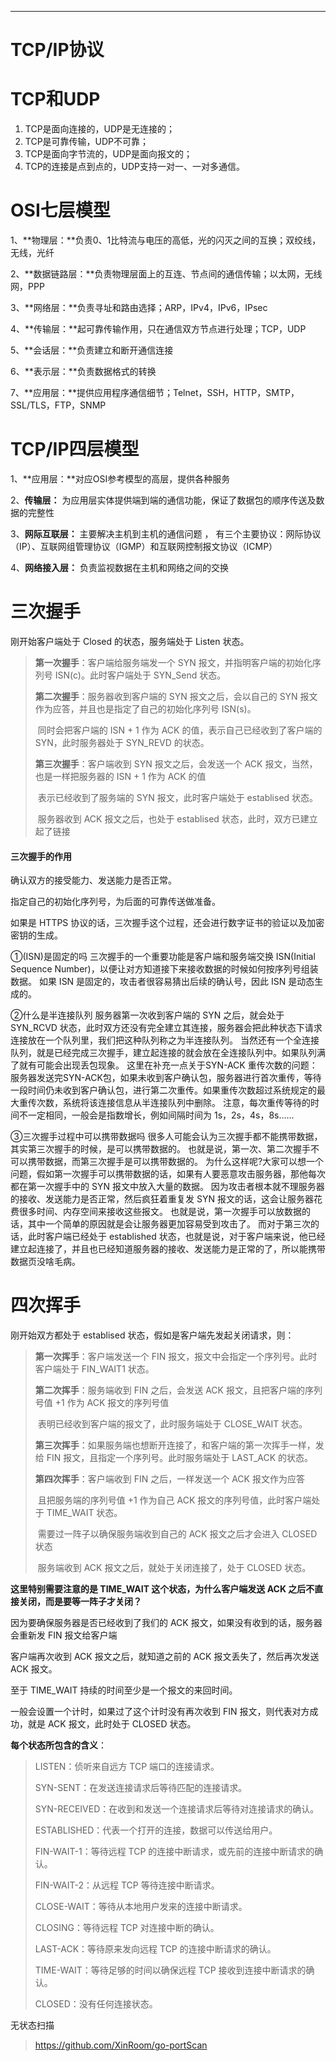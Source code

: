 ---
TCP/IP协议
=

# TCP和UDP

1. TCP是面向连接的，UDP是无连接的；
2. TCP是可靠传输，UDP不可靠；
3. TCP是面向字节流的，UDP是面向报文的；
4. TCP的连接是点到点的，UDP支持一对一、一对多通信。

# OSI七层模型

1、**物理层：**负责0、1比特流与电压的高低，光的闪灭之间的互换；双绞线，无线，光纤

2、**数据链路层：**负责物理层面上的互连、节点间的通信传输；以太网，无线网，PPP

3、**网络层：**负责寻址和路由选择；ARP，IPv4，IPv6，IPsec

4、**传输层：**起可靠传输作用，只在通信双方节点进行处理；TCP，UDP

5、**会话层：**负责建立和断开通信连接

6、**表示层：**负责数据格式的转换

7、**应用层：**提供应用程序通信细节；Telnet，SSH，HTTP，SMTP，SSL/TLS，FTP，SNMP

# TCP/IP四层模型

1、**应用层：**对应OSI参考模型的高层，提供各种服务

2、**传输层：** 为应用层实体提供端到端的通信功能，保证了数据包的顺序传送及数据的完整性

3、**网际互联层：** 主要解决主机到主机的通信问题 ， 有三个主要协议：网际协议（IP）、互联网组管理协议（IGMP）和互联网控制报文协议（ICMP）

4、**网络接入层：** 负责监视数据在主机和网络之间的交换

# 三次握手

刚开始客户端处于 Closed 的状态，服务端处于 Listen 状态。

> **第一次握手**：客户端给服务端发一个 SYN 报文，并指明客户端的初始化序列号 ISN(c)。此时客户端处于 SYN_Send 状态。
>
> **第二次握手**：服务器收到客户端的 SYN 报文之后，会以自己的 SYN 报文作为应答，并且也是指定了自己的初始化序列号 ISN(s)。
>
> ​					   同时会把客户端的 ISN + 1 作为 ACK 的值，表示自己已经收到了客户端的 SYN，此时服务器处于 SYN_REVD 的状态。
>
> **第三次握手**：客户端收到 SYN 报文之后，会发送一个 ACK 报文，当然，也是一样把服务器的 ISN + 1 作为 ACK 的值
>
> ​					   表示已经收到了服务端的 SYN  报文，此时客户端处于 establised 状态。
>
> ​					   服务器收到 ACK 报文之后，也处于 establised 状态，此时，双方已建立起了链接

#### 三次握手的作用

确认双方的接受能力、发送能力是否正常。

指定自己的初始化序列号，为后面的可靠传送做准备。

如果是 HTTPS 协议的话，三次握手这个过程，还会进行数字证书的验证以及加密密钥的生成。



①(ISN)是固定的吗
三次握手的一个重要功能是客户端和服务端交换 ISN(Initial Sequence Number)，以便让对方知道接下来接收数据的时候如何按序列号组装数据。
如果 ISN 是固定的，攻击者很容易猜出后续的确认号，因此 ISN 是动态生成的。

②什么是半连接队列
服务器第一次收到客户端的 SYN 之后，就会处于 SYN_RCVD 状态，此时双方还没有完全建立其连接，服务器会把此种状态下请求连接放在一个队列里，我们把这种队列称之为半连接队列。
当然还有一个全连接队列，就是已经完成三次握手，建立起连接的就会放在全连接队列中。如果队列满了就有可能会出现丢包现象。
这里在补充一点关于SYN-ACK 重传次数的问题：
服务器发送完SYN-ACK包，如果未收到客户确认包，服务器进行首次重传，等待一段时间仍未收到客户确认包，进行第二次重传。如果重传次数超过系统规定的最大重传次数，系统将该连接信息从半连接队列中删除。
注意，每次重传等待的时间不一定相同，一般会是指数增长，例如间隔时间为 1s，2s，4s，8s......

③三次握手过程中可以携带数据吗
很多人可能会认为三次握手都不能携带数据，其实第三次握手的时候，是可以携带数据的。
也就是说，第一次、第二次握手不可以携带数据，而第三次握手是可以携带数据的。
为什么这样呢?大家可以想一个问题，假如第一次握手可以携带数据的话，如果有人要恶意攻击服务器，那他每次都在第一次握手中的 SYN 报文中放入大量的数据。
因为攻击者根本就不理服务器的接收、发送能力是否正常，然后疯狂着重复发 SYN 报文的话，这会让服务器花费很多时间、内存空间来接收这些报文。
也就是说，第一次握手可以放数据的话，其中一个简单的原因就是会让服务器更加容易受到攻击了。
而对于第三次的话，此时客户端已经处于 established 状态，也就是说，对于客户端来说，他已经建立起连接了，并且也已经知道服务器的接收、发送能力是正常的了，所以能携带数据页没啥毛病。

# 四次挥手

刚开始双方都处于 establised 状态，假如是客户端先发起关闭请求，则：

> **第一次挥手**：客户端发送一个 FIN 报文，报文中会指定一个序列号。此时客户端处于 FIN_WAIT1 状态。
>
> **第二次挥手**：服务端收到 FIN 之后，会发送 ACK 报文，且把客户端的序列号值 +1 作为 ACK 报文的序列号值
>
> ​					   表明已经收到客户端的报文了，此时服务端处于 CLOSE_WAIT 状态。
>
> **第三次挥手**：如果服务端也想断开连接了，和客户端的第一次挥手一样，发给 FIN 报文，且指定一个序列号。此时服务端处于 LAST_ACK 的状态。
>
> **第四次挥手**：客户端收到 FIN 之后，一样发送一个 ACK 报文作为应答
>
> ​					   且把服务端的序列号值 +1 作为自己 ACK 报文的序列号值，此时客户端处于 TIME_WAIT 状态。
>
> ​					   需要过一阵子以确保服务端收到自己的 ACK 报文之后才会进入 CLOSED 状态
>
> ​					   服务端收到 ACK 报文之后，就处于关闭连接了，处于 CLOSED 状态。

**这里特别需要注意的是 TIME_WAIT 这个状态，为什么客户端发送 ACK 之后不直接关闭，而是要等一阵子才关闭？**

因为要确保服务器是否已经收到了我们的 ACK 报文，如果没有收到的话，服务器会重新发 FIN 报文给客户端

客户端再次收到 ACK 报文之后，就知道之前的 ACK 报文丢失了，然后再次发送 ACK 报文。

至于 TIME_WAIT 持续的时间至少是一个报文的来回时间。

一般会设置一个计时，如果过了这个计时没有再次收到 FIN 报文，则代表对方成功，就是 ACK 报文，此时处于 CLOSED 状态。

**每个状态所包含的含义**：

> LISTEN：侦听来自远方 TCP 端口的连接请求。
>
> SYN-SENT：在发送连接请求后等待匹配的连接请求。
>
> SYN-RECEIVED：在收到和发送一个连接请求后等待对连接请求的确认。
>
> ESTABLISHED：代表一个打开的连接，数据可以传送给用户。
>
> FIN-WAIT-1：等待远程 TCP 的连接中断请求，或先前的连接中断请求的确认。
>
> FIN-WAIT-2：从远程 TCP 等待连接中断请求。
>
> CLOSE-WAIT：等待从本地用户发来的连接中断请求。
>
> CLOSING：等待远程 TCP 对连接中断的确认。
>
> LAST-ACK：等待原来发向远程 TCP 的连接中断请求的确认。
>
> TIME-WAIT：等待足够的时间以确保远程 TCP 接收到连接中断请求的确认。
>
> CLOSED：没有任何连接状态。 

无状态扫描
> https://github.com/XinRoom/go-portScan